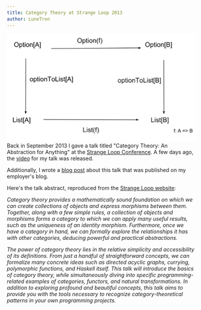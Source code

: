 ```yaml
---
title: Category Theory at Strange Loop 2013
author: LuneTron
---
```


![diagram](/images/diagram.png "diagram")
Back in September 2013 I gave a talk titled "Category Theory: An Abstraction for Anything" at the [Strange Loop Conference](https://thestrangeloop.com/). A few days ago, the [video](http://www.infoq.com/presentations/category-theory) for my talk was released. 

Additionally, I wrote a [blog post](http://engineering.richrelevance.com/closing-the-loop-on-category-theory-polymorphism-currying-and-more/) about this talk that was published on my employer's blog. 

Here's the talk abstract, reproduced from the [Strange Loop website](https://thestrangeloop.com/sessions/category-theory-an-abstraction-for-anything):

*Category theory provides a mathematically sound foundation on which we can create collections of objects and express morphisms between them. Together, along with a few simple rules, a collection of objects and morphisms forms a category to which we can apply many useful results, such as the uniqueness of an identity morphism. Furthermore, once we have a category in hand, we can formally explore the relationships it has with other categories, deducing powerful and practical abstractions.*

*The power of category theory lies in the relative simplicity and accessibility of its definitions. From just a handful of straightforward concepts, we can formalize many concrete ideas such as directed acyclic graphs, currying, polymorphic functions, and Haskell itself. This talk will introduce the basics of category theory, while simultaneously diving into specific programming-related examples of categories, functors, and natural transformations. In addition to exploring profound and beautiful concepts, this talk aims to provide you with the tools necessary to recognize category-theoretical patterns in your own programming projects.*
